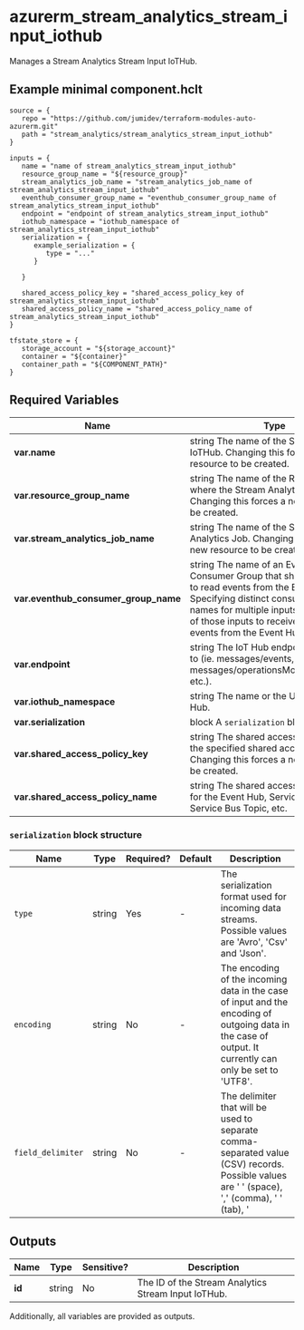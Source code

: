 # azurerm_stream_analytics_stream_input_iothub

Manages a Stream Analytics Stream Input IoTHub.

## Example minimal component.hclt

```hcl
source = {
   repo = "https://github.com/jumidev/terraform-modules-auto-azurerm.git" 
   path = "stream_analytics/stream_analytics_stream_input_iothub" 
}

inputs = {
   name = "name of stream_analytics_stream_input_iothub" 
   resource_group_name = "${resource_group}" 
   stream_analytics_job_name = "stream_analytics_job_name of stream_analytics_stream_input_iothub" 
   eventhub_consumer_group_name = "eventhub_consumer_group_name of stream_analytics_stream_input_iothub" 
   endpoint = "endpoint of stream_analytics_stream_input_iothub" 
   iothub_namespace = "iothub_namespace of stream_analytics_stream_input_iothub" 
   serialization = {
      example_serialization = {
         type = "..."   
      }
  
   }
 
   shared_access_policy_key = "shared_access_policy_key of stream_analytics_stream_input_iothub" 
   shared_access_policy_name = "shared_access_policy_name of stream_analytics_stream_input_iothub" 
}

tfstate_store = {
   storage_account = "${storage_account}" 
   container = "${container}" 
   container_path = "${COMPONENT_PATH}" 
}

```

## Required Variables

| Name | Type |  Description |
| ---- | --------- |  ----------- |
| **var.name** | string  The name of the Stream Input IoTHub. Changing this forces a new resource to be created. | 
| **var.resource_group_name** | string  The name of the Resource Group where the Stream Analytics Job exists. Changing this forces a new resource to be created. | 
| **var.stream_analytics_job_name** | string  The name of the Stream Analytics Job. Changing this forces a new resource to be created. | 
| **var.eventhub_consumer_group_name** | string  The name of an Event Hub Consumer Group that should be used to read events from the Event Hub. Specifying distinct consumer group names for multiple inputs allows each of those inputs to receive the same events from the Event Hub. | 
| **var.endpoint** | string  The IoT Hub endpoint to connect to (ie. messages/events, messages/operationsMonitoringEvents, etc.). | 
| **var.iothub_namespace** | string  The name or the URI of the IoT Hub. | 
| **var.serialization** | block  A `serialization` block. | 
| **var.shared_access_policy_key** | string  The shared access policy key for the specified shared access policy. Changing this forces a new resource to be created. | 
| **var.shared_access_policy_name** | string  The shared access policy name for the Event Hub, Service Bus Queue, Service Bus Topic, etc. | 

### `serialization` block structure

| Name | Type | Required? | Default | Description |
| ---- | ---- | --------- | ------- | ----------- |
| `type` | string | Yes | - | The serialization format used for incoming data streams. Possible values are 'Avro', 'Csv' and 'Json'. |
| `encoding` | string | No | - | The encoding of the incoming data in the case of input and the encoding of outgoing data in the case of output. It currently can only be set to 'UTF8'. |
| `field_delimiter` | string | No | - | The delimiter that will be used to separate comma-separated value (CSV) records. Possible values are ' ' (space), ',' (comma), '	' (tab), '|' (pipe) and ';'. |



## Outputs

| Name | Type | Sensitive? | Description |
| ---- | ---- | --------- | --------- |
| **id** | string | No  | The ID of the Stream Analytics Stream Input IoTHub. | 

Additionally, all variables are provided as outputs.
